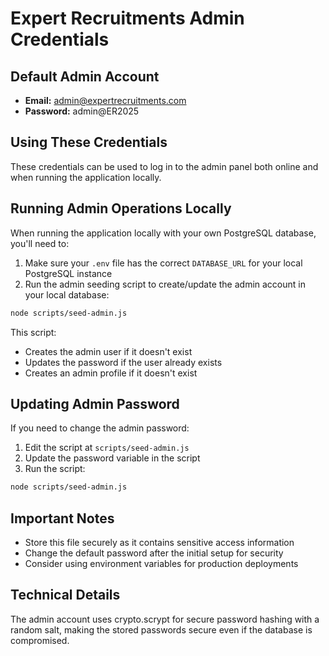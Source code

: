# Expert Recruitments Admin Credentials

## Default Admin Account
- **Email:** admin@expertrecruitments.com
- **Password:** admin@ER2025

## Using These Credentials

These credentials can be used to log in to the admin panel both online and when running the application locally.

## Running Admin Operations Locally

When running the application locally with your own PostgreSQL database, you'll need to:

1. Make sure your `.env` file has the correct `DATABASE_URL` for your local PostgreSQL instance
2. Run the admin seeding script to create/update the admin account in your local database:

```bash
node scripts/seed-admin.js
```

This script:
- Creates the admin user if it doesn't exist
- Updates the password if the user already exists
- Creates an admin profile if it doesn't exist

## Updating Admin Password

If you need to change the admin password:

1. Edit the script at `scripts/seed-admin.js`
2. Update the password variable in the script
3. Run the script:

```bash
node scripts/seed-admin.js
```

## Important Notes

- Store this file securely as it contains sensitive access information
- Change the default password after the initial setup for security
- Consider using environment variables for production deployments

## Technical Details

The admin account uses crypto.scrypt for secure password hashing with a random salt, making the stored passwords secure even if the database is compromised.